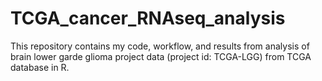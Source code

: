# TCGA_cancer_RNAseq_analysis
This repository contains my code, workflow, and results from analysis of brain lower garde glioma project data (project id: TCGA-LGG) from TCGA database in R. 
